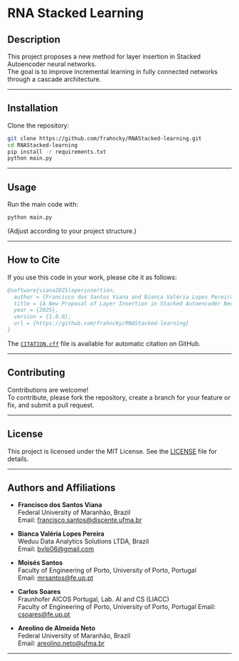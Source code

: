 # RNA Stacked Learning

## Description

This project proposes a new method for layer insertion in Stacked Autoencoder neural networks.  
The goal is to improve incremental learning in fully connected networks through a cascade architecture.

---

## Installation

Clone the repository:

```bash
git clone https://github.com/frahncky/RNAStacked-learning.git
cd RNAStacked-learning
pip install -r requirements.txt
python main.py
```

---

## Usage

Run the main code with:

```bash
python main.py
```

(Adjust according to your project structure.)

---

## How to Cite

If you use this code in your work, please cite it as follows:

```bibtex
@software{viana2025layerinsertion,
  author = {Francisco dos Santos Viana and Bianca Valéria Lopes Pereira and Moisés Santos and Carlos Soares and Areolino de Almeida Neto},
  title = {A New Proposal of Layer Insertion in Stacked Autoencoder Neural Networks},
  year = {2025},
  version = {1.0.0},
  url = {https://github.com/frahncky/RNAStacked-learning}
}
```

The [`CITATION.cff`](./CITATION.cff) file is available for automatic citation on GitHub.

---

## Contributing

Contributions are welcome!  
To contribute, please fork the repository, create a branch for your feature or fix, and submit a pull request.

---

## License

This project is licensed under the MIT License. See the [LICENSE](./LICENSE) file for details.

---

## Authors and Affiliations

- **Francisco dos Santos Viana**  
  Federal University of Maranhão, Brazil  
  Email: francisco.santos@discente.ufma.br

- **Bianca Valéria Lopes Pereira**  
  Weduu Data Analytics Solutions LTDA, Brazil  
  Email: bvlp06@gmail.com

- **Moisés Santos**  
  Faculty of Engineering of Porto, University of Porto, Portugal  
  Email: mrsantos@fe.up.pt

- **Carlos Soares**    
  Fraunhofer AICOS Portugal, Lab. AI and CS (LIACC)  
  Faculty of Engineering of Porto, University of Porto, Portugal
  Email: csoares@fe.up.pt

- **Areolino de Almeida Neto**  
  Federal University of Maranhão, Brazil  
  Email: areolino.neto@ufma.br

---


